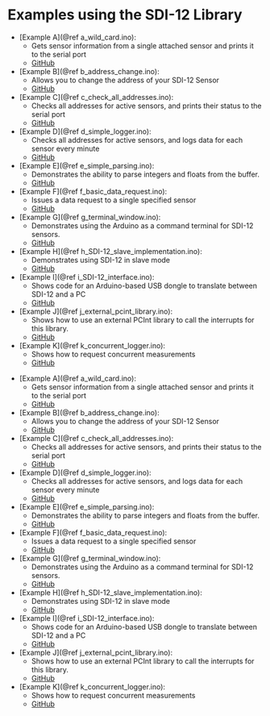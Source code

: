 [//]: # ( @page examples_page Examples )
# Examples using the SDI-12 Library

[//]: # ( @brief Examples using the SDI-12 Library )

[//]: # ( Start GitHub Only )
- [Example A](@ref a_wild_card.ino):
  - Gets sensor information from a single attached sensor and prints it to the serial port
  - [GitHub](https://github.com/EnviroDIY/Arduino-SDI-12/tree/master/examples/a_wild_card)
- [Example B](@ref b_address_change.ino):
  - Allows you to change the address of your SDI-12 Sensor
  - [GitHub](https://github.com/EnviroDIY/Arduino-SDI-12/tree/master/examples/b_address_change)
- [Example C](@ref c_check_all_addresses.ino):
  - Checks all addresses for active sensors, and prints their status to the serial port
  - [GitHub](https://github.com/EnviroDIY/Arduino-SDI-12/tree/master/examples/c_check_all_addresses)
- [Example D](@ref d_simple_logger.ino):
  - Checks all addresses for active sensors, and logs data for each sensor every minute
  - [GitHub](https://github.com/EnviroDIY/Arduino-SDI-12/tree/master/examples/d_simple_logger)
- [Example E](@ref e_simple_parsing.ino):
  - Demonstrates the ability to parse integers and floats from the buffer.
  - [GitHub](https://github.com/EnviroDIY/Arduino-SDI-12/tree/master/examples/e_simple_parsing)
- [Example F](@ref f_basic_data_request.ino):
  - Issues a data request to a single specified sensor
  - [GitHub](https://github.com/EnviroDIY/Arduino-SDI-12/tree/master/examples/f_basic_data_request)
- [Example G](@ref g_terminal_window.ino):
  - Demonstrates using the Arduino as a command terminal for SDI-12 sensors.
  - [GitHub](https://github.com/EnviroDIY/Arduino-SDI-12/tree/master/examples/g_terminal_window)
- [Example H](@ref h_SDI-12_slave_implementation.ino):
  - Demonstrates using SDI-12 in slave mode
  - [GitHub](https://github.com/EnviroDIY/Arduino-SDI-12/tree/master/examples/h_SDI-12_slave_implementation)
- [Example I](@ref i_SDI-12_interface.ino):
  - Shows code for an Arduino-based USB dongle to translate between SDI-12 and a PC
  - [GitHub](https://github.com/EnviroDIY/Arduino-SDI-12/tree/master/examples/i_SDI-12_interface)
- [Example J](@ref j_external_pcint_library.ino):
  - Shows how to use an external PCInt library to call the interrupts for this library.
  - [GitHub](https://github.com/EnviroDIY/Arduino-SDI-12/tree/master/examples/j_external_pcint_library)
- [Example K](@ref k_concurrent_logger.ino):
  -  Shows how to request concurrent measurements
  - [GitHub](https://github.com/EnviroDIY/Arduino-SDI-12/tree/master/examples/k_concurrent_logger)

[//]: # ( End GitHub Only )

- [Example A](@ref a_wild_card.ino):
  - Gets sensor information from a single attached sensor and prints it to the serial port
  - [GitHub](https://github.com/EnviroDIY/Arduino-SDI-12/tree/master/examples/a_wild_card)
- [Example B](@ref b_address_change.ino):
  - Allows you to change the address of your SDI-12 Sensor
  - [GitHub](https://github.com/EnviroDIY/Arduino-SDI-12/tree/master/examples/b_address_change)
- [Example C](@ref c_check_all_addresses.ino):
  - Checks all addresses for active sensors, and prints their status to the serial port
  - [GitHub](https://github.com/EnviroDIY/Arduino-SDI-12/tree/master/examples/c_check_all_addresses)
- [Example D](@ref d_simple_logger.ino):
  - Checks all addresses for active sensors, and logs data for each sensor every minute
  - [GitHub](https://github.com/EnviroDIY/Arduino-SDI-12/tree/master/examples/d_simple_logger)
- [Example E](@ref e_simple_parsing.ino):
  - Demonstrates the ability to parse integers and floats from the buffer.
  - [GitHub](https://github.com/EnviroDIY/Arduino-SDI-12/tree/master/examples/e_simple_parsing)
- [Example F](@ref f_basic_data_request.ino):
  - Issues a data request to a single specified sensor
  - [GitHub](https://github.com/EnviroDIY/Arduino-SDI-12/tree/master/examples/f_basic_data_request)
- [Example G](@ref g_terminal_window.ino):
  - Demonstrates using the Arduino as a command terminal for SDI-12 sensors.
  - [GitHub](https://github.com/EnviroDIY/Arduino-SDI-12/tree/master/examples/g_terminal_window)
- [Example H](@ref h_SDI-12_slave_implementation.ino):
  - Demonstrates using SDI-12 in slave mode
  - [GitHub](https://github.com/EnviroDIY/Arduino-SDI-12/tree/master/examples/h_SDI-12_slave_implementation)
- [Example I](@ref i_SDI-12_interface.ino):
  - Shows code for an Arduino-based USB dongle to translate between SDI-12 and a PC
  - [GitHub](https://github.com/EnviroDIY/Arduino-SDI-12/tree/master/examples/i_SDI-12_interface)
- [Example J](@ref j_external_pcint_library.ino):
  - Shows how to use an external PCInt library to call the interrupts for this library.
  - [GitHub](https://github.com/EnviroDIY/Arduino-SDI-12/tree/master/examples/j_external_pcint_library)
- [Example K](@ref k_concurrent_logger.ino):
  -  Shows how to request concurrent measurements
  - [GitHub](https://github.com/EnviroDIY/Arduino-SDI-12/tree/master/examples/k_concurrent_logger)